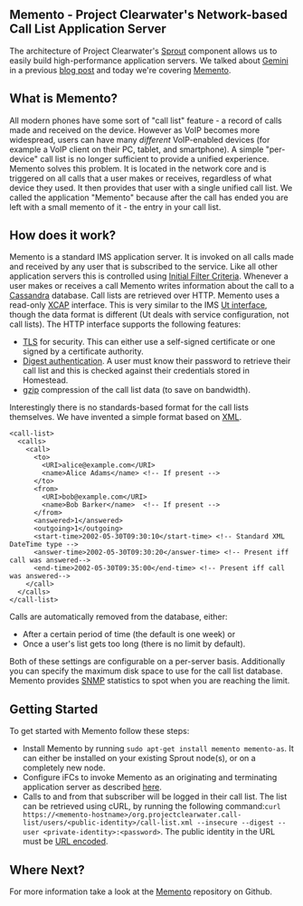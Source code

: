 Memento - Project Clearwater's Network-based Call List Application Server
------------------------------------------------------------------------
The architecture of Project Clearwater's [Sprout](https://github.com/Metaswitch/sprout) component allows us to easily build high-performance application servers. We talked about [Gemini](https://github.com/Metaswitch/gemini) in a previous [blog post](Gemini.md) and today we're covering [Memento](https://github.com/Metaswitch/memento).

## What is Memento?

All modern phones have some sort of "call list" feature - a record of calls made and received on the device. However as VoIP becomes more widespread, users can have many _different_ VoIP-enabled devices (for example a VoIP client on their PC, tablet, and smartphone). A simple "per-device" call list is no longer sufficient to provide a unified experience. Memento solves this problem. It is located in the network core and is triggered on all calls that a user makes or receives, regardless of what device they used. It then provides that user with a single unified call list. We called the application "Memento" because after the call has ended you are left with a small memento of it - the entry in your call list.

## How does it work?

Memento is a standard IMS application server. It is invoked on all calls made and received by any user that is subscribed to the service. Like all other application servers this is controlled using [Initial Filter Criteria](http://en.wikipedia.org/wiki/IP_Multimedia_Subsystem#Initial_Filter_Criteria). Whenever a user makes or receives a call Memento writes information about the call to a [Cassandra](http://cassandra.apache.org/) database. Call lists are retrieved over HTTP. Memento uses a read-only [XCAP](https://tools.ietf.org/html/rfc4825) interface. This is very similar to the IMS [Ut interface](http://www.3gpp.org/dynareport/24623.htm), though the data format is different (Ut deals with service configuration, not call lists). The HTTP interface supports the following features:

*   [TLS](http://en.wikipedia.org/wiki/Transport_Layer_Security) for security. This can either use a self-signed certificate or one signed by a certificate authority.
*   [Digest authentication](http://en.wikipedia.org/wiki/Digest_access_authentication). A user must know their password to retrieve their call list and this is checked against their credentials stored in Homestead.
*   [gzip](http://www.gzip.org/) compression of the call list data (to save on bandwidth).

Interestingly there is no standards-based format for the call lists themselves. We have invented a simple format based on [XML](http://en.wikipedia.org/wiki/XML).

    <call-list>
      <calls>
        <call>
          <to>
            <URI>alice@example.com</URI>
            <name>Alice Adams</name> <!-- If present -->
          </to>
          <from>
            <URI>bob@example.com</URI>
            <name>Bob Barker</name>  <!-- If present -->
          </from>
          <answered>1</answered>
          <outgoing>1</outgoing>
          <start-time>2002-05-30T09:30:10</start-time> <!-- Standard XML DateTime type -->
          <answer-time>2002-05-30T09:30:20</answer-time> <!-- Present iff call was answered-->
          <end-time>2002-05-30T09:35:00</end-time> <!-- Present iff call was answered-->
        </call>
      </calls>
    </call-list>

Calls are automatically removed from the database, either:

*   After a certain period of time (the default is one week) or
*   Once a user's list gets too long (there is no limit by default).

Both of these settings are configurable on a per-server basis. Additionally you can specify the maximum disk space to use for the call list database. Memento provides [SNMP](http://en.wikipedia.org/wiki/Simple_Network_Management_Protocol) statistics to spot when you are reaching the limit.

## Getting Started

To get started with Memento follow these steps:

*   Install Memento by running `sudo apt-get install memento memento-as`. It can either be installed on your existing Sprout node(s), or on a completely new node.
*   Configure iFCs to invoke Memento as an originating and terminating application server as described [here](http://clearwater.readthedocs.org/en/latest/Configuring_an_Application_Server/index.html?highlight=application%20server#ifc-configuration).
*   Calls to and from that subscriber will be logged in their call list. The list can be retrieved using cURL, by running the following command:`curl https://<memento-hostname>/org.projectclearwater.call-list/users/<public-identity>/call-list.xml --insecure --digest --user <private-identity>:<password>`. The public identity in the URL must be [URL encoded](http://www.w3schools.com/tags/ref_urlencode.asp).

## Where Next?

For more information take a look at the [Memento](https://github.com/Metaswitch/memento) repository on Github.
